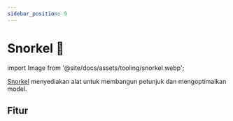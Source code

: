 ```yaml
---
sidebar_position: 9
---
```


# Snorkel 🚧

import Image from '@site/docs/assets/tooling/snorkel.webp';

[Snorkel](https://snorkel.ai/snorkel-flow-platform/foundation-model/) menyediakan alat untuk membangun petunjuk dan mengoptimalkan model.

<div style={{textAlign: 'center'}}>
  <LazyLoadImage src={Image} style={{width: "750px"}} />
</div>

## Fitur
